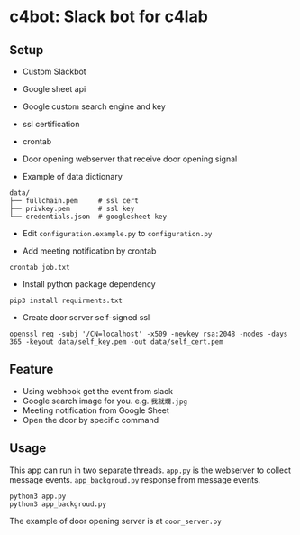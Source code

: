 # c4bot: Slack bot for c4lab

## Setup
* Custom Slackbot
* Google sheet api
* Google custom search engine and key
* ssl certification
* crontab
* Door opening webserver that receive door opening signal

* Example of data dictionary
```
data/
├── fullchain.pem     # ssl cert
├── privkey.pem       # ssl key
└── credentials.json  # googlesheet key
```

* Edit `configuration.example.py` to `configuration.py`

* Add meeting notification by crontab

`crontab job.txt`

* Install python package dependency

`pip3 install requirments.txt`

* Create door server self-signed ssl

`openssl req -subj '/CN=localhost' -x509 -newkey rsa:2048 -nodes -days 365 -keyout data/self_key.pem -out data/self_cert.pem`


## Feature
* Using webhook get the event from slack
* Google search image for you. e.g. `我就爛.jpg`
* Meeting notification from Google Sheet
* Open the door by specific command


## Usage
This app can run in two separate threads.
`app.py` is the webserver to collect message events.
`app_backgroud.py` response from message events.

```
python3 app.py
python3 app_backgroud.py
```

The example of door opening server is at `door_server.py`
